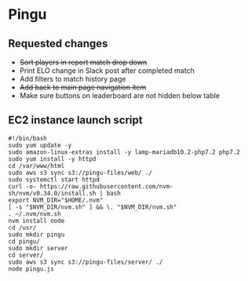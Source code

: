 # Pingu

## Requested changes

* ~~Sort players in report match drop down~~
* Print ELO change in Slack post after completed match
* Add filters to match history page
* ~~Add back to main page navigation item~~
* Make sure buttons on leaderboard are not hidden below table


## EC2 instance launch script

```shell
#!/bin/bash
sudo yum update -y
sudo amazon-linux-extras install -y lamp-mariadb10.2-php7.2 php7.2
sudo yum install -y httpd
cd /var/www/html
sudo aws s3 sync s3://pingu-files/web/ ./
sudo systemctl start httpd
curl -o- https://raw.githubusercontent.com/nvm-sh/nvm/v0.34.0/install.sh | bash
export NVM_DIR="$HOME/.nvm"
[ -s "$NVM_DIR/nvm.sh" ] && \. "$NVM_DIR/nvm.sh"
. ~/.nvm/nvm.sh
nvm install node
cd /usr/
sudo mkdir pingu
cd pingu/
sudo mkdir server
cd server/
sudo aws s3 sync s3://pingu-files/server/ ./
node pingu.js
```
